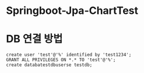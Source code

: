 # Springboot-Jpa-ChartTest

# DB 연결 방법

```mariadb
create user 'test'@'%' identified by 'test1234';
GRANT ALL PRIVILEGES ON *.* TO 'test'@'%';
create databatestdbuserse testdb;
```
